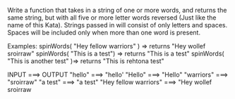 Write a function that takes in a string of one or more words, and returns the same string, but with all five or more letter words reversed (Just like the name of this Kata). Strings passed in will consist of only letters and spaces. Spaces will be included only when more than one word is present.

Examples: spinWords( "Hey fellow warriors" ) => returns "Hey wollef sroirraw" spinWords( "This is a test") => returns "This is a test" spinWords( "This is another test" )=> returns "This is rehtona test"

INPUT ===> OUTPUT
"hello" ===> "hello'
"Hello" ===> "Hello"
"warriors" ===> "sroirraw"
"a test" ===> "a test"
"Hey fellow warriors" ===> "Hey wollef sroirraw
